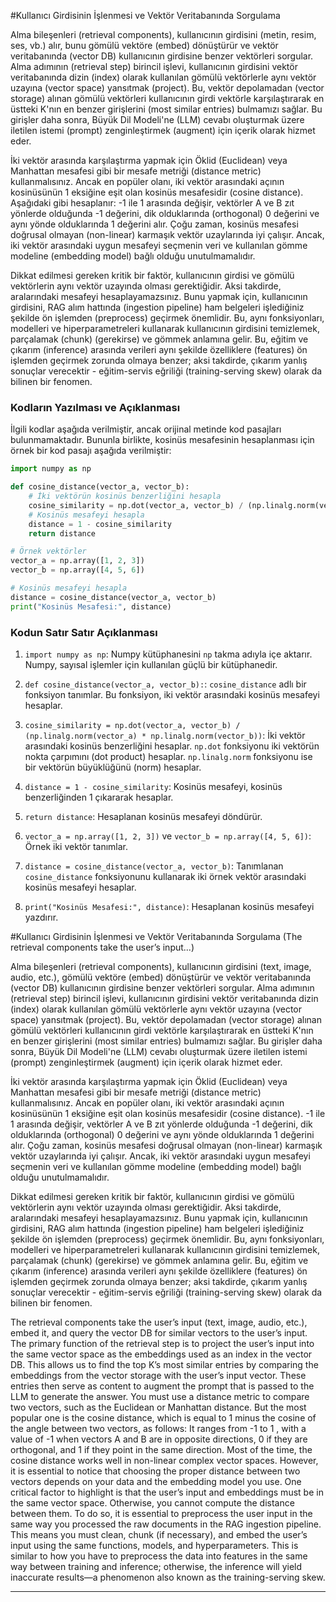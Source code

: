 #Kullanıcı Girdisinin İşlenmesi ve Vektör Veritabanında Sorgulama

Alma bileşenleri (retrieval components), kullanıcının girdisini (metin, resim, ses, vb.) alır, bunu gömülü vektöre (embed) dönüştürür ve vektör veritabanında (vector DB) kullanıcının girdisine benzer vektörleri sorgular. Alma adımının (retrieval step) birincil işlevi, kullanıcının girdisini vektör veritabanında dizin (index) olarak kullanılan gömülü vektörlerle aynı vektör uzayına (vector space) yansıtmak (project). Bu, vektör depolamadan (vector storage) alınan gömülü vektörleri kullanıcının girdi vektörle karşılaştırarak en üstteki K'nın en benzer girişlerini (most similar entries) bulmamızı sağlar. Bu girişler daha sonra, Büyük Dil Modeli'ne (LLM) cevabı oluşturmak üzere iletilen istemi (prompt) zenginleştirmek (augment) için içerik olarak hizmet eder.

İki vektör arasında karşılaştırma yapmak için Öklid (Euclidean) veya Manhattan mesafesi gibi bir mesafe metriği (distance metric) kullanmalısınız. Ancak en popüler olanı, iki vektör arasındaki açının kosinüsünün 1 eksiğine eşit olan kosinüs mesafesidir (cosine distance). Aşağıdaki gibi hesaplanır: 
-1 ile 1 arasında değişir, vektörler A ve B zıt yönlerde olduğunda -1 değerini, dik olduklarında (orthogonal) 0 değerini ve aynı yönde olduklarında 1 değerini alır. Çoğu zaman, kosinüs mesafesi doğrusal olmayan (non-linear) karmaşık vektör uzaylarında iyi çalışır. Ancak, iki vektör arasındaki uygun mesafeyi seçmenin veri ve kullanılan gömme modeline (embedding model) bağlı olduğu unutulmamalıdır.

Dikkat edilmesi gereken kritik bir faktör, kullanıcının girdisi ve gömülü vektörlerin aynı vektör uzayında olması gerektiğidir. Aksi takdirde, aralarındaki mesafeyi hesaplayamazsınız. Bunu yapmak için, kullanıcının girdisini, RAG alım hattında (ingestion pipeline) ham belgeleri işlediğiniz şekilde ön işlemden (preprocess) geçirmek önemlidir. Bu, aynı fonksiyonları, modelleri ve hiperparametreleri kullanarak kullanıcının girdisini temizlemek, parçalamak (chunk) (gerekirse) ve gömmek anlamına gelir. Bu, eğitim ve çıkarım (inference) arasında verileri aynı şekilde özelliklere (features) ön işlemden geçirmek zorunda olmaya benzer; aksi takdirde, çıkarım yanlış sonuçlar verecektir - eğitim-servis eğriliği (training-serving skew) olarak da bilinen bir fenomen.

### Kodların Yazılması ve Açıklanması

İlgili kodlar aşağıda verilmiştir, ancak orijinal metinde kod pasajları bulunmamaktadır. Bununla birlikte, kosinüs mesafesinin hesaplanması için örnek bir kod pasajı aşağıda verilmiştir:

```python
import numpy as np

def cosine_distance(vector_a, vector_b):
    # İki vektörün kosinüs benzerliğini hesapla
    cosine_similarity = np.dot(vector_a, vector_b) / (np.linalg.norm(vector_a) * np.linalg.norm(vector_b))
    # Kosinüs mesafeyi hesapla
    distance = 1 - cosine_similarity
    return distance

# Örnek vektörler
vector_a = np.array([1, 2, 3])
vector_b = np.array([4, 5, 6])

# Kosinüs mesafeyi hesapla
distance = cosine_distance(vector_a, vector_b)
print("Kosinüs Mesafesi:", distance)
```

### Kodun Satır Satır Açıklanması

1. `import numpy as np`: Numpy kütüphanesini `np` takma adıyla içe aktarır. Numpy, sayısal işlemler için kullanılan güçlü bir kütüphanedir.

2. `def cosine_distance(vector_a, vector_b):`: `cosine_distance` adlı bir fonksiyon tanımlar. Bu fonksiyon, iki vektör arasındaki kosinüs mesafeyi hesaplar.

3. `cosine_similarity = np.dot(vector_a, vector_b) / (np.linalg.norm(vector_a) * np.linalg.norm(vector_b))`: İki vektör arasındaki kosinüs benzerliğini hesaplar. `np.dot` fonksiyonu iki vektörün nokta çarpımını (dot product) hesaplar. `np.linalg.norm` fonksiyonu ise bir vektörün büyüklüğünü (norm) hesaplar.

4. `distance = 1 - cosine_similarity`: Kosinüs mesafeyi, kosinüs benzerliğinden 1 çıkararak hesaplar.

5. `return distance`: Hesaplanan kosinüs mesafeyi döndürür.

6. `vector_a = np.array([1, 2, 3])` ve `vector_b = np.array([4, 5, 6])`: Örnek iki vektör tanımlar.

7. `distance = cosine_distance(vector_a, vector_b)`: Tanımlanan `cosine_distance` fonksiyonunu kullanarak iki örnek vektör arasındaki kosinüs mesafeyi hesaplar.

8. `print("Kosinüs Mesafesi:", distance)`: Hesaplanan kosinüs mesafeyi yazdırır.

#Kullanıcı Girdisinin İşlenmesi ve Vektör Veritabanında Sorgulama (The retrieval components take the user’s input...)

Alma bileşenleri (retrieval components), kullanıcının girdisini (text, image, audio, etc.), gömülü vektöre (embed) dönüştürür ve vektör veritabanında (vector DB) kullanıcının girdisine benzer vektörleri sorgular. Alma adımının (retrieval step) birincil işlevi, kullanıcının girdisini vektör veritabanında dizin (index) olarak kullanılan gömülü vektörlerle aynı vektör uzayına (vector space) yansıtmak (project). Bu, vektör depolamadan (vector storage) alınan gömülü vektörleri kullanıcının girdi vektörle karşılaştırarak en üstteki K'nın en benzer girişlerini (most similar entries) bulmamızı sağlar. Bu girişler daha sonra, Büyük Dil Modeli'ne (LLM) cevabı oluşturmak üzere iletilen istemi (prompt) zenginleştirmek (augment) için içerik olarak hizmet eder.

İki vektör arasında karşılaştırma yapmak için Öklid (Euclidean) veya Manhattan mesafesi gibi bir mesafe metriği (distance metric) kullanmalısınız. Ancak en popüler olanı, iki vektör arasındaki açının kosinüsünün 1 eksiğine eşit olan kosinüs mesafesidir (cosine distance). 
-1 ile 1 arasında değişir, vektörler A ve B zıt yönlerde olduğunda -1 değerini, dik olduklarında (orthogonal) 0 değerini ve aynı yönde olduklarında 1 değerini alır. Çoğu zaman, kosinüs mesafesi doğrusal olmayan (non-linear) karmaşık vektör uzaylarında iyi çalışır. Ancak, iki vektör arasındaki uygun mesafeyi seçmenin veri ve kullanılan gömme modeline (embedding model) bağlı olduğu unutulmamalıdır.

Dikkat edilmesi gereken kritik bir faktör, kullanıcının girdisi ve gömülü vektörlerin aynı vektör uzayında olması gerektiğidir. Aksi takdirde, aralarındaki mesafeyi hesaplayamazsınız. Bunu yapmak için, kullanıcının girdisini, RAG alım hattında (ingestion pipeline) ham belgeleri işlediğiniz şekilde ön işlemden (preprocess) geçirmek önemlidir. Bu, aynı fonksiyonları, modelleri ve hiperparametreleri kullanarak kullanıcının girdisini temizlemek, parçalamak (chunk) (gerekirse) ve gömmek anlamına gelir. Bu, eğitim ve çıkarım (inference) arasında verileri aynı şekilde özelliklere (features) ön işlemden geçirmek zorunda olmaya benzer; aksi takdirde, çıkarım yanlış sonuçlar verecektir - eğitim-servis eğriliği (training-serving skew) olarak da bilinen bir fenomen.

The retrieval components take the user’s input (text, image, audio, etc.), embed it, and query the vector DB for similar vectors to the user’s input. The primary function of the retrieval step is to project the user’s input into the same vector space as the embeddings used as an index in the vector DB. This allows us to find the top K’s most similar entries by comparing the embeddings from the vector storage with the user’s input vector. These entries then serve as content to augment the prompt that is passed to the LLM to generate the answer. You must use a distance metric to compare two vectors, such as the Euclidean or Manhattan distance. But the most popular one is the cosine distance, which is equal to 1 minus the cosine of the angle between two vectors, as follows: It ranges from -1 to 1 , with a value of -1 when vectors A and B are in opposite directions, 0 if they are orthogonal, and 1 if they point in the same direction. Most of the time, the cosine distance works well in non-linear complex vector spaces. However, it is essential to notice that choosing the proper distance between two vectors depends on your data and the embedding model you use. One critical factor to highlight is that the user’s input and embeddings must be in the same vector space. Otherwise, you cannot compute the distance between them. To do so, it is essential to preprocess the user input in the same way you processed the raw documents in the RAG ingestion pipeline. This means you must clean, chunk (if necessary), and embed the user’s input using the same functions, models, and hyperparameters. This is similar to how you have to preprocess the data into features in the same way between training and inference; otherwise, the inference will yield inaccurate results—a phenomenon also known as the training-serving skew.

---

